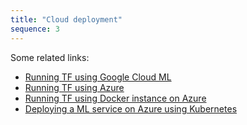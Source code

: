 ```yaml
---
title: "Cloud deployment"
sequence: 3
---
```


Some related links:
- [Running TF using Google Cloud ML](https://cloud.google.com/ml-engine/docs/how-tos/training-steps)
- [Running TF using Azure](https://blogs.msdn.microsoft.com/uk_faculty_connection/2017/03/27/azure-gpu-tensorflow-step-by-step-setup/)
- [Running TF using Docker instance on Azure](https://blogs.msdn.microsoft.com/uk_faculty_connection/2016/09/26/tensorflow-on-docker-with-microsoft-azure/)
- [Deploying a ML service on Azure using Kubernetes](https://medium.com/towards-data-science/how-to-deploy-machine-learning-models-with-tensorflow-part-3-into-the-cloud-7115ff774bb6)